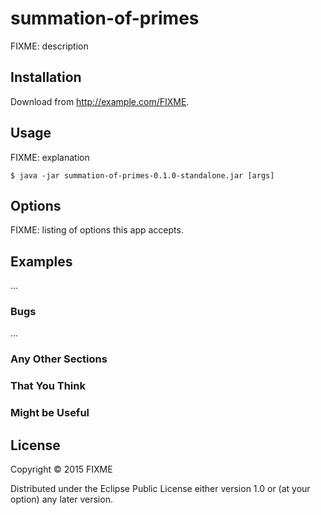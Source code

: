 # summation-of-primes

FIXME: description

## Installation

Download from http://example.com/FIXME.

## Usage

FIXME: explanation

    $ java -jar summation-of-primes-0.1.0-standalone.jar [args]

## Options

FIXME: listing of options this app accepts.

## Examples

...

### Bugs

...

### Any Other Sections
### That You Think
### Might be Useful

## License

Copyright © 2015 FIXME

Distributed under the Eclipse Public License either version 1.0 or (at
your option) any later version.
